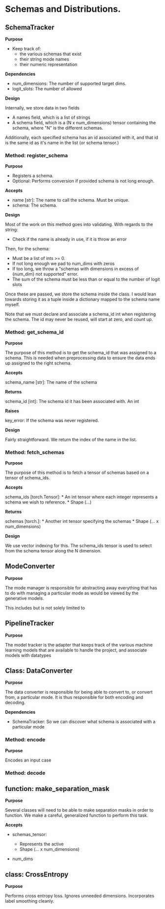 # Schemas and Distributions.

## SchemaTracker

**Purpose**

* Keep track of:
  * the various schemas that exist
  * their string mode names
  * their numeric representation

**Dependencies**

* num_dimensions: The number of supported target dims.
* logit_slots: The number of allowed

**Design**

Internally, we store data in two fields

* A names field, which is a list of strings
* A schema field, which is a (N x num_dimensions) tensor containing the schema, where
  "N" is the different schemas.

Additionally, each specified schema has an id associated with it, and that 
id is the same id as it's name in the list (or schema tensor.)

### Method: register_schema

**Purpose**

* Registers a schema.
* Optional: Performs conversion if provided schema is not long enough.

**Accepts**

* name [str]: The name to call the schema. Must be unique.
* schema: The schema.

**Design**

Most of the work on this method goes into validating. With regards to the string:

* Check if the name is already in use, if it is throw an error

Then, for the schema:

* Must be a list of ints >= 0.
* If not long enough we pad to num_dims with zeros
* If too long, we throw a "schemas with dimensions in excess of {num_dim} not supported" error.
* The sum of the schema must be less than or equal to the number of logit slots

Once these are passed, we store the schema inside the class. I would lean towards
storing it as a tuple inside a dictionary mapped to the schema name myself. 

Note that we must declare and associate a schema_id int when registering the schema. The
id may never be reused, will start at zero, and count up.

### Method: get_schema_id

**Purpose**

The purpose of this method is to get the schema_id that was assigned to a schema.
This is needed when preprocessing data to ensure the data ends up assigned to the
right schema.

**Accepts**

schema_name [str]: The name of the schema

**Returns**

schema_id [int]: The schema id it has been associated with. An int

**Raises**

key_error: If the schema was never registered.

**Design**

Fairly straightforward. We return the index of the name in the list.

### Method: fetch_schemas

**Purpose**

The purpose of this method is to fetch a tensor of schemas based on a tensor
of schema_ids. 

**Accepts**

schema_ids [torch.Tensor]:
    * An int tensor where each integer represents a schema we wish to reference.
    * Shape (...)

**Returns**

schemas [torch.]:
    * Another int tensor specifying the schemas
    * Shape (... x num_dimensions)

**Design**

We use vector indexing for this. The schema_ids tensor is used
to select from the schema tensor along the N dimension.

## ModeConverter

**Purpose**

The mode manager is responsible for abstracting away everything
that has to do with managing a particular mode as would be 
viewed by the generative models. 

This includes but is not solely limited to 

## PipelineTracker

**Purpose**

The model tracker is the adapter that keeps track of the various
machine learning models that are available to handle the project, and
associate models with datatypes





## Class: DataConverter

**Purpose**

The data converter is responsible for being able to convert to, or
convert from, a particular mode. It is thus responsible for both
encoding and decoding.

**Dependencies**

* SchemaTracker: So we can discover what schema is associated with a particular mode

### Method: encode

**Purpose**

Encodes an input case

### Method: decode



## function: make_separation_mask

**Purpose**

Several classes will need to be able to make separation masks in order to function. We
make a careful, generalized function to perform this task.

**Accepts**

* schemas_tensor:
  * Represents the active 
  * Shape (... x num_dimensions)

* num_dims

## class: CrossEntropy

**Purpose**

Performs cross entropy loss. Ignores unneeded dimensions. Incorporates label
smoothing cleanly.


